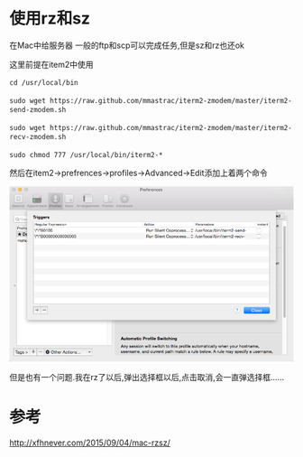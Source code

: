 # 使用rz和sz

在Mac中给服务器 一般的ftp和scp可以完成任务,但是sz和rz也还ok

这里前提在item2中使用

```shell
cd /usr/local/bin

sudo wget https://raw.github.com/mmastrac/iterm2-zmodem/master/iterm2-send-zmodem.sh

sudo wget https://raw.github.com/mmastrac/iterm2-zmodem/master/iterm2-recv-zmodem.sh

sudo chmod 777 /usr/local/bin/iterm2-*
```

然后在item2->prefrences->profiles->Advanced->Edit添加上着两个命令

![配置](QQ20160829-0.png)

但是也有一个问题.我在rz了以后,弹出选择框以后,点击取消,会一直弹选择框......

# 参考

http://xfhnever.com/2015/09/04/mac-rzsz/